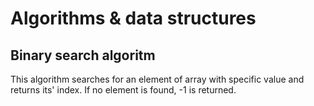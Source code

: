 # Algorithms &amp; data structures

## Binary search algoritm

This algorithm searches for an element of array with specific value and returns its' index. If no element is found, -1 is returned.

